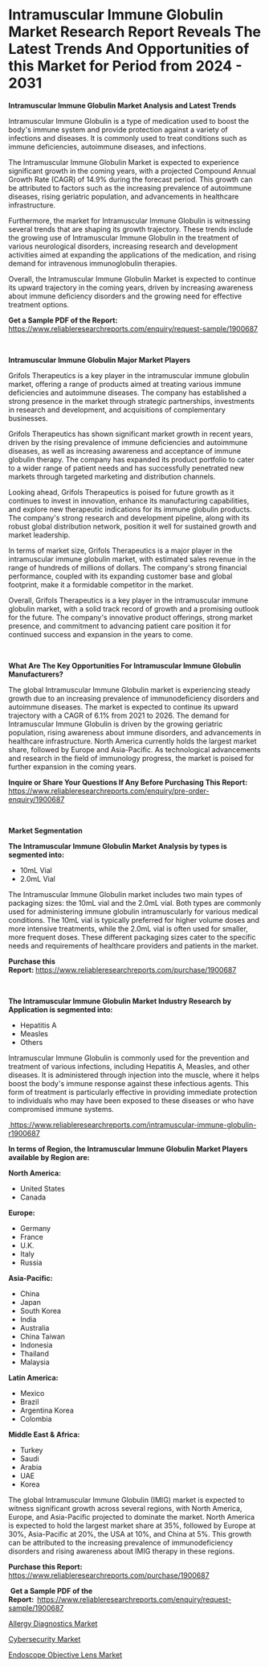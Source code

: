 <p><h1>Intramuscular Immune Globulin Market Research Report Reveals The Latest Trends And Opportunities of this Market for Period from 2024 - 2031</h1></p><p><strong>Intramuscular Immune Globulin Market Analysis and Latest Trends</strong></p>
<p><p>Intramuscular Immune Globulin is a type of medication used to boost the body's immune system and provide protection against a variety of infections and diseases. It is commonly used to treat conditions such as immune deficiencies, autoimmune diseases, and infections.</p><p>The Intramuscular Immune Globulin Market is expected to experience significant growth in the coming years, with a projected Compound Annual Growth Rate (CAGR) of 14.9% during the forecast period. This growth can be attributed to factors such as the increasing prevalence of autoimmune diseases, rising geriatric population, and advancements in healthcare infrastructure.</p><p>Furthermore, the market for Intramuscular Immune Globulin is witnessing several trends that are shaping its growth trajectory. These trends include the growing use of Intramuscular Immune Globulin in the treatment of various neurological disorders, increasing research and development activities aimed at expanding the applications of the medication, and rising demand for intravenous immunoglobulin therapies.</p><p>Overall, the Intramuscular Immune Globulin Market is expected to continue its upward trajectory in the coming years, driven by increasing awareness about immune deficiency disorders and the growing need for effective treatment options.</p></p>
<p><strong>Get a Sample PDF of the Report:&nbsp;</strong> <a href="https://www.reliableresearchreports.com/enquiry/request-sample/1900687">https://www.reliableresearchreports.com/enquiry/request-sample/1900687</a></p>
<p>&nbsp;</p>
<p><strong>Intramuscular Immune Globulin Major Market Players</strong></p>
<p><p>Grifols Therapeutics is a key player in the intramuscular immune globulin market, offering a range of products aimed at treating various immune deficiencies and autoimmune diseases. The company has established a strong presence in the market through strategic partnerships, investments in research and development, and acquisitions of complementary businesses.</p><p>Grifols Therapeutics has shown significant market growth in recent years, driven by the rising prevalence of immune deficiencies and autoimmune diseases, as well as increasing awareness and acceptance of immune globulin therapy. The company has expanded its product portfolio to cater to a wider range of patient needs and has successfully penetrated new markets through targeted marketing and distribution channels.</p><p>Looking ahead, Grifols Therapeutics is poised for future growth as it continues to invest in innovation, enhance its manufacturing capabilities, and explore new therapeutic indications for its immune globulin products. The company's strong research and development pipeline, along with its robust global distribution network, position it well for sustained growth and market leadership.</p><p>In terms of market size, Grifols Therapeutics is a major player in the intramuscular immune globulin market, with estimated sales revenue in the range of hundreds of millions of dollars. The company's strong financial performance, coupled with its expanding customer base and global footprint, make it a formidable competitor in the market.</p><p>Overall, Grifols Therapeutics is a key player in the intramuscular immune globulin market, with a solid track record of growth and a promising outlook for the future. The company's innovative product offerings, strong market presence, and commitment to advancing patient care position it for continued success and expansion in the years to come.</p></p>
<p>&nbsp;</p>
<p><strong>What Are The Key Opportunities For Intramuscular Immune Globulin Manufacturers?</strong></p>
<p><p>The global Intramuscular Immune Globulin market is experiencing steady growth due to an increasing prevalence of immunodeficiency disorders and autoimmune diseases. The market is expected to continue its upward trajectory with a CAGR of 6.1% from 2021 to 2026. The demand for Intramuscular Immune Globulin is driven by the growing geriatric population, rising awareness about immune disorders, and advancements in healthcare infrastructure. North America currently holds the largest market share, followed by Europe and Asia-Pacific. As technological advancements and research in the field of immunology progress, the market is poised for further expansion in the coming years.</p></p>
<p><strong>Inquire or Share Your Questions If Any Before Purchasing This Report:</strong> <a href="https://www.reliableresearchreports.com/enquiry/pre-order-enquiry/1900687">https://www.reliableresearchreports.com/enquiry/pre-order-enquiry/1900687</a></p>
<p>&nbsp;</p>
<p><strong>Market Segmentation</strong></p>
<p><strong>The Intramuscular Immune Globulin Market Analysis by types is segmented into:</strong></p>
<p><ul><li>10mL Vial</li><li>2.0mL Vial</li></ul></p>
<p><p>The Intramuscular Immune Globulin market includes two main types of packaging sizes: the 10mL vial and the 2.0mL vial. Both types are commonly used for administering immune globulin intramuscularly for various medical conditions. The 10mL vial is typically preferred for higher volume doses and more intensive treatments, while the 2.0mL vial is often used for smaller, more frequent doses. These different packaging sizes cater to the specific needs and requirements of healthcare providers and patients in the market.</p></p>
<p><strong>Purchase this Report:&nbsp;</strong><a href="https://www.reliableresearchreports.com/purchase/1900687">https://www.reliableresearchreports.com/purchase/1900687</a></p>
<p>&nbsp;</p>
<p><strong>The Intramuscular Immune Globulin Market Industry Research by Application is segmented into:</strong></p>
<p><ul><li>Hepatitis A</li><li>Measles</li><li>Others</li></ul></p>
<p><p>Intramuscular Immune Globulin is commonly used for the prevention and treatment of various infections, including Hepatitis A, Measles, and other diseases. It is administered through injection into the muscle, where it helps boost the body's immune response against these infectious agents. This form of treatment is particularly effective in providing immediate protection to individuals who may have been exposed to these diseases or who have compromised immune systems.</p></p>
<p><a href="https://www.reliableresearchreports.com/intramuscular-immune-globulin-r1900687">&nbsp;https://www.reliableresearchreports.com/intramuscular-immune-globulin-r1900687</a></p>
<p><strong>In terms of Region, the Intramuscular Immune Globulin Market Players available by Region are:</strong></p>
<p>
    <p> <strong> North America: </strong>
        <ul>
            <li>United States</li>
            <li>Canada</li>
        </ul>
        </p> 
    <p> <strong> Europe: </strong>
        <ul>
            <li>Germany</li>
            <li>France</li>
            <li>U.K.</li>
            <li>Italy</li>
            <li>Russia</li>
        </ul>
        </p> 
    <p> <strong> Asia-Pacific: </strong>
        <ul>
            <li>China</li>
            <li>Japan</li>
            <li>South Korea</li>
            <li>India</li>
            <li>Australia</li>
            <li>China Taiwan</li>
            <li>Indonesia</li>
            <li>Thailand</li>
            <li>Malaysia</li>
        </ul>
        </p> 
    <p> <strong> Latin America: </strong>
        <ul>
            <li>Mexico</li>
            <li>Brazil</li>
            <li>Argentina Korea</li>
            <li>Colombia</li>
        </ul>
        </p> 
    <p> <strong> Middle East & Africa: </strong>
        <ul>
            <li>Turkey</li>
            <li>Saudi</li>
            <li>Arabia</li>
            <li>UAE</li>
            <li>Korea</li>
        </ul>
    </p>
    </p>
<p><p>The global Intramuscular Immune Globulin (IMIG) market is expected to witness significant growth across several regions, with North America, Europe, and Asia-Pacific projected to dominate the market. North America is expected to hold the largest market share at 35%, followed by Europe at 30%, Asia-Pacific at 20%, the USA at 10%, and China at 5%. This growth can be attributed to the increasing prevalence of immunodeficiency disorders and rising awareness about IMIG therapy in these regions.</p></p>
<p><strong>Purchase this Report: </strong><a href="https://www.reliableresearchreports.com/purchase/1900687">https://www.reliableresearchreports.com/purchase/1900687</a></p>
<p>&nbsp;<strong>Get a Sample PDF of the Report:&nbsp;&nbsp;</strong><a href="https://www.reliableresearchreports.com/enquiry/request-sample/1900687">https://www.reliableresearchreports.com/enquiry/request-sample/1900687</a></p>
<p><strong></strong></p>
<p><p><a href="https://github.com/ayamsauke86/Market-Research-Report-List-1/blob/main/allergy-diagnostics-market.md">Allergy Diagnostics Market</a></p><p><a href="https://github.com/thuyvuongpk111/Market-Research-Report-List-1/blob/main/cybersecurity-market.md">Cybersecurity Market</a></p><p><a href="https://github.com/airdrophunter675/Market-Research-Report-List-1/blob/main/endoscope-objective-lens-market.md">Endoscope Objective Lens Market</a></p></p>